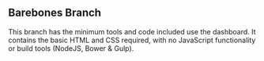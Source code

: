 ## Barebones Branch

This branch has the minimum tools and code included use the dashboard. It contains the basic HTML and CSS required, with no JavaScript functionality or build tools (NodeJS, Bower & Gulp).
